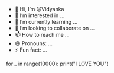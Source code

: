 - 👋 Hi, I’m @Vidyanka
- 👀 I’m interested in ...
- 🌱 I’m currently learning ...
- 💞️ I’m looking to collaborate on ...
- 📫 How to reach me ...
- 😄 Pronouns: ...
- ⚡ Fun fact: ...

<!---
Vidyanka/Vidyanka is a ✨ special ✨ repository because its `README.md` (this file) appears on your GitHub profile.
You can click the Preview link to take a look at your changes.
--->
for _ in range(10000):
    print("I LOVE YOU")
